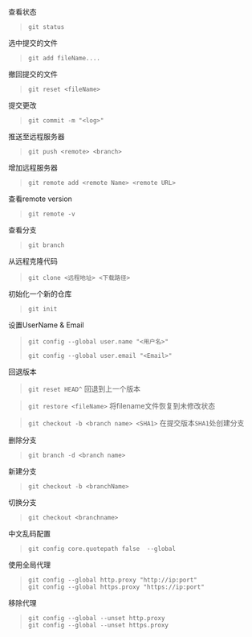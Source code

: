 查看状态

> `git status`

选中提交的文件

> `git add fileName....`

撤回提交的文件

>`git reset <fileName>`

提交更改

> `git commit -m "<log>"`

推送至远程服务器

> `git push <remote> <branch>`

增加远程服务器

> `git remote add <remote Name> <remote URL>`

查看remote version

> `git remote -v`

查看分支

> `git branch`

从远程克隆代码

> `git clone <远程地址> <下载路径>`

初始化一个新的仓库

> `git init`

设置UserName & Email

> `git config --global user.name "<用户名>"`
>
> `git config --global user.email "<Email>"`

回退版本
> `git reset HEAD^`  回退到上一个版本

> `git restore <fileName>` 将filename文件恢复到未修改状态

> `git checkout -b <branch name> <SHA1>` 在提交版本`SHA1`处创建分支

删除分支
> `git branch -d <branch name>`

新建分支
> `git checkout -b <branchName>`

切换分支
> `git checkout <branchname>`

中文乱码配置

> `git config core.quotepath false  --global`

使用全局代理
> `git config --global http.proxy "http://ip:port"`  
> `git config --global https.proxy "https://ip:port"`

移除代理
> `git config --global --unset http.proxy`  
> `git config --global --unset https.proxy`